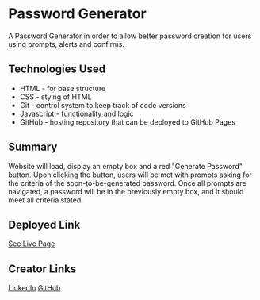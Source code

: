 # Password Generator
A Password Generator in order to allow better password creation for users using prompts, alerts and confirms.

## Technologies Used
- HTML - for base structure
- CSS - stying of HTML
- Git - control system to keep track of code versions
- Javascript - functionality and logic
- GitHub - hosting repository that can be deployed to GitHub Pages

## Summary
Website will load, display an empty box and a red "Generate Password" button. Upon clicking the button, users will be met with prompts asking for the criteria of the soon-to-be-generated password. Once all prompts are navigated, a password will be in the previously empty box, and it should meet all criteria stated. 

## Deployed Link 
[See Live Page](https://SaintShay.GitHub.io/password-generator)

## Creator Links
[LinkedIn](https://www.linkedin.com/in/jack-ford-a0ab0422a/)
[GitHub](https://github.com/SaintShay)
